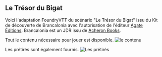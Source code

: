 ## Le Trésor du Bigat

Voici l'adaptation FoundryVTT du scénario "Le Trésor du Bigat" issu du Kit de découverte de Brancalonia avec l'autorisation de l'éditeur [Agate Éditions](https://www.studio-agate.com/fr).
Brancalonia est un JDR issu de [Acheron Books](https://www.acheron.it). 

Tout le contenu nécessaire pour jouer est disponible. 
![le contenu](https://zupimages.net/up/22/07/vhyz.jpg)

Les prétirés sont également fournis. 
![Les prétirés](https://zupimages.net/up/22/07/0n88.jpg)
